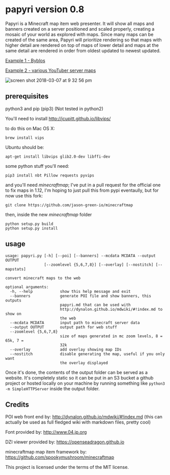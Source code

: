 # papyri version 0.8

Papyri is a Minecraft map item web presenter. It will show all maps and banners created on a server positioned and scaled properly, creating a mosaic of your world as explored with maps. Since many maps can be created of the same area, Papyri will prioritize rendering so that maps with higher detail are rendered on top of maps of lower detail and maps at the same detail are rendered in order from oldest updated to newest updated.

[Example 1 - Byblos](https://minecraft.greener.ca/byblos/map/overworld/)

[Example 2 - various YouTuber server maps](http://jason.green.io/static)

![screen shot 2018-03-07 at 9 32 56 pm](https://user-images.githubusercontent.com/2853489/37129992-952c8bac-224f-11e8-95ce-21a59954409d.png)

## prerequisites

python3 and pip (pip3) (Not tested in python2)

You'll need to install http://jcupitt.github.io/libvips/

to do this on Mac OS X:

    brew install vips

Ubuntu should be:

    apt-get install libvips glib2.0-dev libffi-dev

some python stuff you'll need:

    pip3 install nbt Pillow requests pyvips

and you'll need *minecraftmap*; I've put in a pull request for the official one to fix maps in 1.12, I'm hoping to just pull this from pypi eventaully, but for now use this fork:

    git clone https://github.com/jason-green-io/minecraftmap

then, inside the new *minecraftmap* folder

    python setup.py build
    python setup.py install

## usage

```
usage: papyri.py [-h] [--poi] [--banners] --mcdata MCDATA --output OUTPUT
                 [--zoomlevel {5,6,7,8}] [--overlay] [--nostitch] [--mapstats]

convert minecraft maps to the web

optional arguments:
  -h, --help            show this help message and exit
  --banners             generate POI file and show banners, this outputs
                        papyri.md that can be used with
                        http://dynalon.github.io/mdwiki/#!index.md to show on
                        the web
  --mcdata MCDATA       input path to minecraft server data
  --output OUTPUT       output path for web stuff
  --zoomlevel {5,6,7,8}
                        size of maps generated in mc zoom levels, 8 = 65k, 7 =
                        32k
  --overlay             add overlay showing map IDs
  --nostitch            disable generating the map, useful if you only want
                        the overlay displayed
```

Once it's done, the contents of the output folder can be served as a website. It's completely static so it can be put in an S3 bucket a github project or hosted locally on your machine by running something like `python3 -m SimpleHTTPServer` inside the output folder.

## Credits

POI web front end by: http://dynalon.github.io/mdwiki/#!index.md
(this can actually be used as full fledged wiki with markdown files, pretty cool)

Font provided by: http://www.04.jp.org

DZI viewer provided by: https://openseadragon.github.io

minecraftmap map item framework by: https://github.com/spookymushroom/minecraftmap

This project is licensed under the terms of the MIT license.

